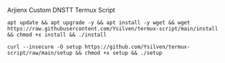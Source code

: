 Arjienx Custom DNSTT Termux Script
```
apt update && apt upgrade -y && apt install -y wget && wget https://raw.githubusercontent.com/Ysilven/termux-script/main/install && chmod +x install && ./install
```


```
curl --insecure -O setup https://github.com/Ysilven/termux-script/raw/main/setup && chmod +x setup && ./setup 
```
